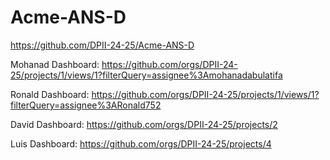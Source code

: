 # Acme-ANS-D
https://github.com/DPII-24-25/Acme-ANS-D

Mohanad Dashboard: https://github.com/orgs/DPII-24-25/projects/1/views/1?filterQuery=assignee%3Amohanadabulatifa

Ronald Dashboard: https://github.com/orgs/DPII-24-25/projects/1/views/1?filterQuery=assignee%3ARonald752

David Dashboard: https://github.com/orgs/DPII-24-25/projects/2

Luis Dashboard: https://github.com/orgs/DPII-24-25/projects/4


